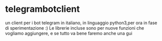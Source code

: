 # telegrambotclient
un client per i bot telegram in italiano, in linguaggio python3,per ora in fase di sperimentazione :)
Le librerie incluse sono per nuove funzioni che vogliamo aggiungere, e se tutto va bene faremo anche una gui 
